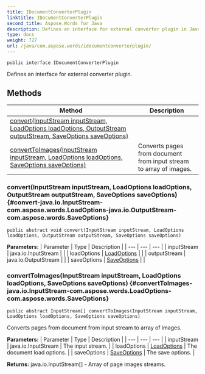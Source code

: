 ```yaml
---
title: IDocumentConverterPlugin
linktitle: IDocumentConverterPlugin
second_title: Aspose.Words for Java
description: Defines an interface for external converter plugin in Java.
type: docs
weight: 727
url: /java/com.aspose.words/idocumentconverterplugin/
---
```

```
public interface IDocumentConverterPlugin
```

Defines an interface for external converter plugin.
## Methods

| Method | Description |
| --- | --- |
| [convert(InputStream inputStream, LoadOptions loadOptions, OutputStream outputStream, SaveOptions saveOptions)](#convert-java.io.InputStream-com.aspose.words.LoadOptions-java.io.OutputStream-com.aspose.words.SaveOptions) |  |
| [convertToImages(InputStream inputStream, LoadOptions loadOptions, SaveOptions saveOptions)](#convertToImages-java.io.InputStream-com.aspose.words.LoadOptions-com.aspose.words.SaveOptions) | Converts pages from document from input stream to array of images. |
### convert(InputStream inputStream, LoadOptions loadOptions, OutputStream outputStream, SaveOptions saveOptions) {#convert-java.io.InputStream-com.aspose.words.LoadOptions-java.io.OutputStream-com.aspose.words.SaveOptions}
```
public abstract void convert(InputStream inputStream, LoadOptions loadOptions, OutputStream outputStream, SaveOptions saveOptions)
```




**Parameters:**
| Parameter | Type | Description |
| --- | --- | --- |
| inputStream | java.io.InputStream |  |
| loadOptions | [LoadOptions](../../com.aspose.words/loadoptions/) |  |
| outputStream | java.io.OutputStream |  |
| saveOptions | [SaveOptions](../../com.aspose.words/saveoptions/) |  |

### convertToImages(InputStream inputStream, LoadOptions loadOptions, SaveOptions saveOptions) {#convertToImages-java.io.InputStream-com.aspose.words.LoadOptions-com.aspose.words.SaveOptions}
```
public abstract InputStream[] convertToImages(InputStream inputStream, LoadOptions loadOptions, SaveOptions saveOptions)
```


Converts pages from document from input stream to array of images.

**Parameters:**
| Parameter | Type | Description |
| --- | --- | --- |
| inputStream | java.io.InputStream | The input stream. |
| loadOptions | [LoadOptions](../../com.aspose.words/loadoptions/) | The document load options. |
| saveOptions | [SaveOptions](../../com.aspose.words/saveoptions/) | The save options. |

**Returns:**
java.io.InputStream[] - Array of page images streams.
